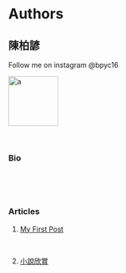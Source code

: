 # Authors

## 陳柏諺
Follow me on instagram @bpyc16

<a href="https://www.instagram.com/bpyc10/">
<img src="https://raw.githubusercontent.com/poyen16/iOSclub_hugo/master/content/posts/assets/download.jpg" alt="a" width="100"/>
</a>

<p>&nbsp;</p>



### Bio
<p>&nbsp;</p>

<p>&nbsp;</p>



### Articles


1. [My First Post](https://poyen16.github.io/iOSclub_hugo/posts/first/) 

<p>&nbsp;</p>

2. [小說欣賞](https://poyen16.github.io/iOSclub_hugo/posts/mynovel/)
